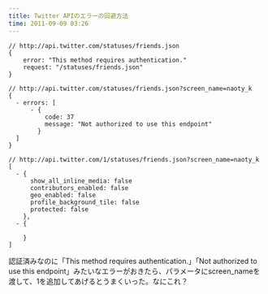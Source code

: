 ```yaml
---
title: Twitter APIのエラーの回避方法
time: 2011-09-09 03:26
---
```


```
// http://api.twitter.com/statuses/friends.json
{
    error: "This method requires authentication."
    request: "/statuses/friends.json"
}

// http://api.twitter.com/statuses/friends.json?screen_name=naoty_k
{
  - errors: [
      - {
          code: 37
          message: "Not authorized to use this endpoint"
        }
  ]
}

// http://api.twitter.com/1/statuses/friends.json?screen_name=naoty_k
[
  - {
      show_all_inline_media: false
      contributors_enabled: false
      geo_enabled: false
      profile_background_tile: false
      protected: false
    },
  - {

    } 
]
```

認証済みなのに「This method requires authentication.」「Not authorized to use this endpoint」みたいなエラーがおきたら、パラメータにscreen\_nameを渡して、1を追加してあげるとうまくいった。なにこれ？
